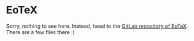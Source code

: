 # EoTeX

Sorry, nothing to see here. Instead, head to the [GitLab repository of EoTeX](https://gitlab.com/PhelypeOleinik/EoTeX). There are a few files there :)
